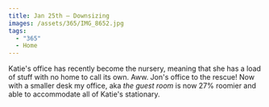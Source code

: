 ```yaml
---
title: Jan 25th — Downsizing
images: /assets/365/IMG_8652.jpg
tags:
  - "365"
  - Home
---
```

Katie's office has recently become the nursery, meaning that she has a load of stuff with no home to call its own. Aww. Jon's office to the rescue! Now with a smaller desk my office, aka _the guest room_ is now 27% roomier and able to accommodate all of Katie's stationary.